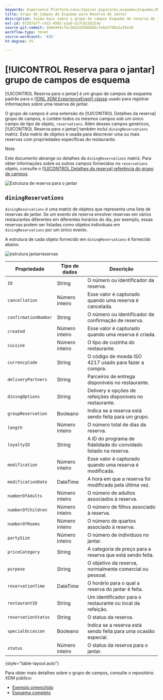 ```yaml
---
keywords: Experience Platform;casa;tópicos populares;esquema;Esquema;XDM;ExperienceEvent;campos;esquemas;Esquemas;Design de esquema;grupo de campos;grupo de campos;reserva;jantar;
title: Grupo de Campos de Esquema para Reserva de Jantar
description: Saiba mais sobre o grupo de campos Esquema de reserva de jantar.
exl-id: 672b7a77-c433-4502-a1ad-a17c811b253e
source-git-commit: de8e944cfec3b52d25bb02bcfebe57d6a2a35e39
workflow-type: tm+mt
source-wordcount: '435'
ht-degree: 5%

---
```


# [!UICONTROL Reserva para o jantar] grupo de campos de esquema

[!UICONTROL Reserva para o jantar] é um grupo de campos de esquema padrão para o [[!DNL XDM ExperienceEvent] classe](../../classes/experienceevent.md) usado para registrar informações sobre uma reserva de jantar.

O grupo de campos é uma extensão do [!UICONTROL Detalhes da reserva] grupo de campos, e contém todos os mesmos campos sob um único campo de tipo de objeto, `reservations`. Além desses campos genéricos, [!UICONTROL Reserva para o jantar] também inclui `diningReservations` matriz. Esta matriz de objetos é usada para descrever uma ou mais reservas com propriedades específicas do restaurante.

>[!NOTE]
>
>Este documento abrange os detalhes da `diningReservations` matriz. Para obter informações sobre os outros campos fornecidos no `reservations` objeto, consulte o [[!UICONTROL Detalhes da reserva] referência do grupo de campos](./reservation-details.md).

![Estrutura de reserva para o jantar](../../images/field-groups/dining-reservation/structure.png)

## `diningReservations`

`diningReservations` é uma matriz de objetos que representa uma lista de reservas de jantar. Se um evento de reserva envolver reservas em vários restaurantes diferentes em diferentes horários do dia, por exemplo, essas reservas podem ser listadas como objetos individuais em `diningReservations` por um único evento.

A estrutura de cada objeto fornecido em `diningReservations` é fornecido abaixo.

![estrutura jantarreservas](../../images/field-groups/dining-reservation/diningReservations.png)

| Propriedade | Tipo de dados | Descrição |
| --- | --- | --- |
| `ID` | String | O número ou identificador da reserva. |
| `cancellation` | Número inteiro | Esse valor é capturado quando uma reserva é cancelada. |
| `confirmationNumber` | String | O número ou identificador de confirmação de reserva. |
| `created` | Número inteiro | Esse valor é capturado quando uma reserva é criada. |
| `cuisine` | Número inteiro | O tipo de cozinha do restaurante. |
| `currencyCode` | String | O código de moeda ISO 4217 usado para fazer a compra. |
| `deliveryPartners` | String | Parceiros de entrega disponíveis no restaurante. |
| `diningOptions` | String | Delivery e opções de refeições disponíveis no restaurante. |
| `groupReservation` | Booleano | Indica se a reserva está sendo feita para um grupo. |
| `length` | Número inteiro | O número total de dias da reserva. |
| `loyaltyID` | String | A ID do programa de fidelidade do convidado listado na reserva. |
| `modification` | Número inteiro | Esse valor é capturado quando uma reserva é modificada. |
| `modificationDate` | DateTime | A hora em que a reserva foi modificada pela última vez. |
| `numberOfAdults` | Número inteiro | O número de adultos associados à reserva. |
| `numberOfChildren` | Número inteiro | O número de filhos associado à reserva. |
| `numberOfRooms` | Número inteiro | O número de quartos associado à reserva. |
| `partySize` | Número inteiro | O número de indivíduos no jantar. |
| `priceCategory` | String | A categoria de preço para a reserva que está sendo feita. |
| `purpose` | String | O objetivo da reserva, normalmente comercial ou pessoal. |
| `reservationTime` | DateTime | O horário para o qual a reserva do jantar é feita. |
| `restaurantID` | String | Um identificador para o restaurante ou local da refeição. |
| `reservationStatus` | String | O status da reserva. |
| `specialOccasion` | Booleano | Indica se a reserva está sendo feita para uma ocasião especial. |
| `status` | Número inteiro | O status da reserva para o jantar. |

{style="table-layout:auto"}

Para obter mais detalhes sobre o grupo de campos, consulte o repositório XDM público:

* [Exemplo preenchido](https://github.com/adobe/xdm/blob/master/components/fieldgroups/experience-event/industry-verticals/experienceevent-dining-reservation.example.1.json)
* [Esquema completo](https://github.com/adobe/xdm/blob/master/components/fieldgroups/experience-event/industry-verticals/experienceevent-dining-reservation.schema.json)
